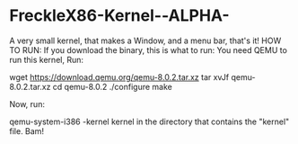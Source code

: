 # FreckleX86-Kernel--ALPHA-
A very small kernel, that makes a Window, and a menu bar, that's it!
HOW TO RUN:
If you download the binary, this is what to run:
You need QEMU to run this kernel, Run:

wget https://download.qemu.org/qemu-8.0.2.tar.xz
tar xvJf qemu-8.0.2.tar.xz
cd qemu-8.0.2
./configure
make

Now, run:

qemu-system-i386 -kernel kernel
in the directory that contains the "kernel" file.
Bam!
